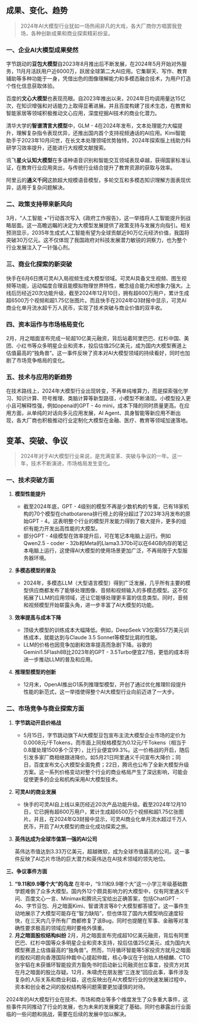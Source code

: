 ## 成果、变化、趋势


> 2024年AI大模型行业犹如一场热闹非凡的大戏，各大厂商你方唱罢我登场，各种创新成果和商业探索精彩纷呈。

### 一、企业AI大模型成果斐然

字节跳动的**豆包大模型**自2023年8月推出后不断发展，在2024年5月开始对外服务，11月月活跃用户近6000万，跃居全球第二大AI应用。它集聊天、写作、教育辅助等多种功能于一身，凭借出色的图像理解能力和多模态融合技术，为用户打造个性化信息获取体验。

百度的**文心大模型**也表现亮眼。自2023年推出以来，2024年日均调用量达15亿次，在知识增强和对话能力上取得显著进展。并且百度构建了技术生态，在教育和智能家居等领域积极推动文心应用，深度挖掘AI技术的商业化潜力。

清华大学的**智谱清言大模型**中，GLM - 4在2024年发布，文本处理能力大幅提升，理解复杂指令表现优异，还推出国内首个支持视频通话的AI应用。Kimi智能助手于2023年10月问世，在长文本处理领域优势独特，2024年探索版上线助力科研学习效率提升，还能进行大规模文献搜索。

讯飞**星火认知大模型**在多语种语音识别和智能交互领域表现卓越，获得国家标准认证，在教育行业应用突出，与传统行业结合提升了教育资源的获取与效率。

阿里云的**通义千问**这款超大规模语音模型，多轮交互和多模态知识理解方面表现优异，适用于复杂问题解决。

### 二、政策支持带来新风向

3月，“人工智能 +”行动首次写入《政府工作报告》，这一举措将人工智能提升到战略层面。这一高瞻远瞩的决定为大模型发展提供了政策支持与发展方向指引。相关预测显示，2035年生成式人工智能有望为全球贡献近90万亿元经济价值，我国将突破30万亿元。这不仅体现了我国政府对科技发展潜力敏锐的洞察力，也为整个行业发展注入了一针强心剂。

### 三、商业化探索的新突破

快手在6月6日携可灵AI入局视频生成大模型领域。可灵AI具备文生视频、图生视频等功能，运动幅度合理且能模拟物理世界特性，概念组合能力和想象力强大。上线后历经近20次功能升级，截至2024年12月10日，拥有超600万用户，累计生成超6500万个视频和超1.75亿张图片。而且快手在2024年Q3财报中显示，可灵AI商业化单月流水超千万人民币，实现了技术突破与商业价值的双丰收。

### 四、资本运作与市场格局变化

2月，月之暗面宣布完成一轮超10亿美元融资，背后站着阿里巴巴、红杉中国、美团、小红书等众多明星企业和资本，投后估值25亿美元，成为国内大模型赛道上估值最高的“独角兽”。这一事件反映了资本对AI大模型领域的持续看好，同时也加剧了市场竞争格局的变化。

### 五、技术与应用的新趋势

在技术路线上，2024年大模型行业出现转变，不再单纯堆算力，而是探索强化学习、知识计算、符号推理、类脑计算等新型路径，小模型不断涌现。小模型投入更小且可解释性强，例如openai的GPT - 4o mini，成本下降的同时质量更高。在应用方面，从单纯的对话向多元应用发展，AI Agent、具身智能等新应用不断出现，各大厂商也积极推动行业定制化大模型在金融、医疗、教育等领域加速落地。

## 变革、突破、争议

> 2024年对于AI大模型行业来说，是充满变革、突破与争议的一年。这一年，技术不断演进，市场格局发生变化。

### 一、技术突破方面

1. **模型性能提升**
   - 截至2024年底，GPT - 4级别的模型不再是少数机构的专属，已有18家机构的70个模型在chatbotarena排行榜上的得分超过了2023年3月发布的原始GPT - 4。这表明整个行业的模型开发能力得到了极大提升，更多的组织有能力开发出高性能的大模型。
   - 部分GPT - 4级模型在效率提升后，可在笔记本电脑上运行。例如Qwen2.5 - coder - 32b和Meta的Llama3.370b可以在64GB内存的笔记本电脑上运行，这使得AI大模型的使用场景更加广泛，不再局限于大型服务器环境。
2. **多模态模型的普及**
   - 2024年，多模态LLM（大型语言模型）得到广泛发展，几乎所有主要的模型供应商都发布了能够处理图像、音频和视频输入的多模态模型。这不仅拓展了LLM的应用领域，还让它能够处理更丰富的信息类型。同时，音频和视频模型开始崭露头角，进一步丰富了AI大模型的功能。

3. **效率提高与成本下降**
   - 顶级大模型的训练成本大幅降低。例如，DeepSeek V3仅需557万美元训练成本，就能达到与Claude 3.5 Sonnet等模型比肩的性能。
   - LLM的价格也因竞争加剧和效率提高而急剧下降。谷歌的Gemini1.5Flash8B比2023年的GPT - 3.5Turbo便宜27倍，更低的成本将进一步推动LLM的普及和应用。

4. **推理型模型的创新**
   - 12月末，OpenAI推出O1系列推理型模型，开创了通过优化推理阶段提升性能的新范式，这一举措使得整个AI大模型行业向前迈进了一大步。

### 二、市场竞争与商业探索方面

1. **字节跳动开启价格战**
   - 5月15日，字节跳动旗下AI大模型豆包宣布主流大模型企业市场的定价为0.0008元/千Tokens，而市面上同规格模型为0.12元/千Tokens（相当于0.8厘处理1500多个汉字），比行业便宜99.3%。这一价格战的开启，随后引发多家厂商相继跟进降价。如5月21日阿里通义千问宣布大降价；同日，百度宣布文心大模型全面免费；22日，腾讯也公布了全新大模型升级方案。这一系列价格变动对整个行业的商业格局产生了深远影响，可能会促使更多的企业和机构采用AI大模型技术。
2. **可灵AI的商业发展**
   - 快手的可灵AI自上线以来历经近20次产品功能升级。截至2024年12月10日，它已拥有超600万用户，累计生成超6500万个视频和超1.75亿张图片。并且，在2024年Q3财报中显示，可灵AI商业化单月流水超过千万人民币，开启了AI大模型的商业化成功探索之旅。

3. **英伟达成为全球市值第一强的AI公司**

   英伟达市值达到3.33万亿美元，超越微软，成为全球市值最高的公司。这一事件反映了AI芯片市场的巨大潜力和英伟达在AI技术领域的领先地位。



**三、争议事件方面**

1. **“9.11和9.9哪个大”的乌龙**
    在年中，“9.11和9.9哪个大”这一小学三年级基础数学题难倒了众多大模型。国内外12个颇具影响力的大模型中，仅有阿里通义千问、百度文心一言、Minimax和腾讯元宝给出正确答案，包括ChatGPT - 4o、字节豆包、月之暗面Kimi、智谱清言等8个大模型都答错了。这一事件生动地展示了大模型可能存在“智力缺陷”，但也体现了国内大模型响应速度较快，在三天内几乎所有厂商都修复了该Bug，同时也提醒在军事、金融等对准确性要求极高的领域应用时要格外慎重。
2. **月之暗面股权结构纠纷**
   2月，月之暗面宣布完成超10亿美元融资，背后有阿里巴巴、红杉中国等众多明星企业和资本支持，投后估值25亿美元，成为国内大模型赛道上估值最高的“独角兽”。然而，11月循环智能等5家投资方就月之暗面的股权问题向香港国际仲裁中心提起仲裁，核心争议在于创始人杨植麟、CTO张宇韬在未获循环智能投资方豁免书时启动新公司融资创立事宜，投资方对其在月之暗面的股比存疑。12月，朱啸虎在朋友圈“三连发”回应此事，事件涉及复杂的人际关系和商业利益，这也反映出在AI大模型行业的快速发展过程中，资本和创业者之间的股权结构等问题需要更加谨慎的对待。

2024年的AI大模型行业在技术、市场和商业等多个维度发生了众多重大事件，这些事件共同推动了行业的发展，也为未来的发展奠定了基础，同时也暴露出行业面临的一些问题和挑战，需要在后续的发展中加以解决。
